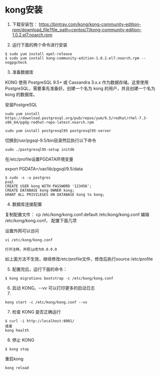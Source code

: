 # kong安装

1. 下载安装包：  https://bintray.com/kong/kong-community-edition-rpm/download_file?file_path=centos/7/kong-community-edition-1.0.2.el7.noarch.rpm 

2. 运行下面的两个命令进行安装  

```shell
$ sudo yum install epel-release
$ sudo yum install kong-community-edition-1.0.2.el7.noarch.rpm --nogpgcheck
```

3. 准备数据库

KONG 使用  PostgreSQL 9.5+ 或 Cassandra 3.x.x 作为数据存储。这里使用 PostgreSQL，需要事先准备好。创建一个名为 kong 的用户，并且创建一个名为 kong 的数据库。

安装PostgreSQL

```
sudo yum install https://download.postgresql.org/pub/repos/yum/9.5/redhat/rhel-7.3-x86_64/pgdg-redhat-repo-latest.noarch.rpm
 
sudo yum install postgresql95 postgresql95-server
```
切换到/usr/pgsql-9.5/bin目录然后执行以下命令

```
sudo ./postgresql95-setup initdb
```
在/etc/profile设置PGDATA环境变量

export PGDATA=/var/lib/pgsql/9.5/data

```
$ sudo -s -u postgres
psql
CREATE USER kong WITH PASSWORD '123456'; 
CREATE DATABASE kong OWNER kong;
GRANT ALL PRIVILEGES ON DATABASE kong to kong;
```

4. 数据库连接配置

复制配置文件： cp /etc/kong/kong.conf.default /etc/kong/kong.conf
编辑 /etc/kong/kong.conf， 配置下面几项

设置外网可以访问
```
vi /etc/kong/kong.conf

打开注释，并把ip改为0.0.0.0

```
如上面方法不生效，继续修改/etc/profile文件，修改后执行source /etc/profile

5. 配置完后，运行下面的命令：

```
$ kong migrations bootstrap -c /etc/kong/kong.conf
```

6. 启动 KONG。--vv 可以打印更多的启动日志
7. 
```
kong start -c /etc/kong/kong.conf --vv
```
7. 检查 KONG 是否正确运行

```
$ curl -i http://localhost:8001/
或者
kong health
```
8. 停止 KONG

```sell 
$ kong stop
```

重启kong
```
kong reload 
```
 
